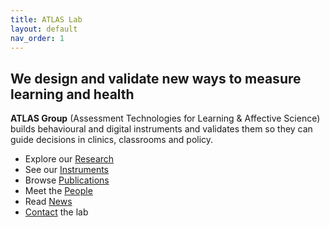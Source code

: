```yaml
---
title: ATLAS Lab
layout: default
nav_order: 1
---
```


## We design and validate new ways to measure learning and health

**ATLAS Group** (Assessment Technologies for Learning & Affective Science) builds behavioural and digital instruments and validates them so they can guide decisions in clinics, classrooms and policy.

- Explore our [Research](research.md)
- See our [Instruments](instruments.md)
- Browse [Publications](publications.md)
- Meet the [People](people.md)
- Read [News](news.md)
- [Contact](contact.md) the lab
